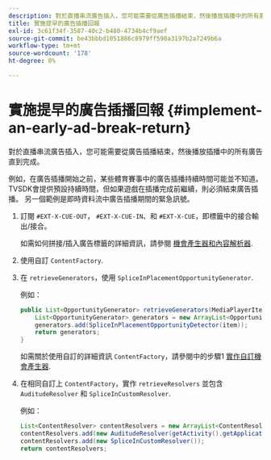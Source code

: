 ```yaml
---
description: 對於直播串流廣告插入，您可能需要從廣告插播結束，然後播放插播中的所有廣告直到完成。
title: 實施提早的廣告插播回報
exl-id: 3c61f34f-3587-40c2-b480-4734b4cf9aef
source-git-commit: be43bbbd1051886c8979ff590a3197b2a7249b6a
workflow-type: tm+mt
source-wordcount: '178'
ht-degree: 0%

---
```


# 實施提早的廣告插播回報  {#implement-an-early-ad-break-return}

對於直播串流廣告插入，您可能需要從廣告插播結束，然後播放插播中的所有廣告直到完成。

例如，在廣告插播開始之前，某些體育賽事中的廣告插播持續時間可能並不知道。 TVSDK會提供預設持續時間，但如果遊戲在插播完成前繼續，則必須結束廣告插播。 另一個範例是即時資料流中廣告插播期間的緊急訊號。

1. 訂閱 `#EXT-X-CUE-OUT`， `#EXT-X-CUE-IN`、和 `#EXT-X-CUE`，即標籤中的接合輸出/接合。

   如需如何拼接/插入廣告標籤的詳細資訊，請參閱 [機會產生器和內容解析器](../../ad-insertion/content-resolver/c-psdk-android-2.7-content-resolver-about.md).

1. 使用自訂 `ContentFactory`.
1. 在 `retrieveGenerators`，使用 `SpliceInPlacementOpportunityGenerator`.

   例如：

   ```java
   public List<OpportunityGenerator> retrieveGenerators(MediaPlayerItem item) { 
       List<OpportunityGenerator> generators = new ArrayList<OpportunityGenerator>(); 
       generators.add(SpliceInPlacementOpportunityDetector(item)); 
       return generators; 
   }
   ```

   如需關於使用自訂的詳細資訊 `ContentFactory`，請參閱中的步驟1 [實作自訂機會產生器](../../ad-insertion/content-resolver/t-psdk-android-2.7-opp-detector-impl-android.md).

1. 在相同自訂上 `ContentFactory`，實作 `retrieveResolvers` 並包含 `AuditudeResolver` 和 `SpliceInCustomResolver`.

   例如：

   ```java
   List<ContentResolver> contentResolvers = new ArrayList<ContentResolver>(); 
   contentResolvers.add(new AuditudeResolver(getActivity().getApplicationContext())); 
   contentResolvers.add(new SpliceInCustomResolver()); 
   return contentResolvers;
   ```
